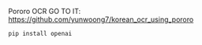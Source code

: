 Pororo OCR
GO TO IT:
https://github.com/yunwoong7/korean_ocr_using_pororo
```sh
pip install openai
```

